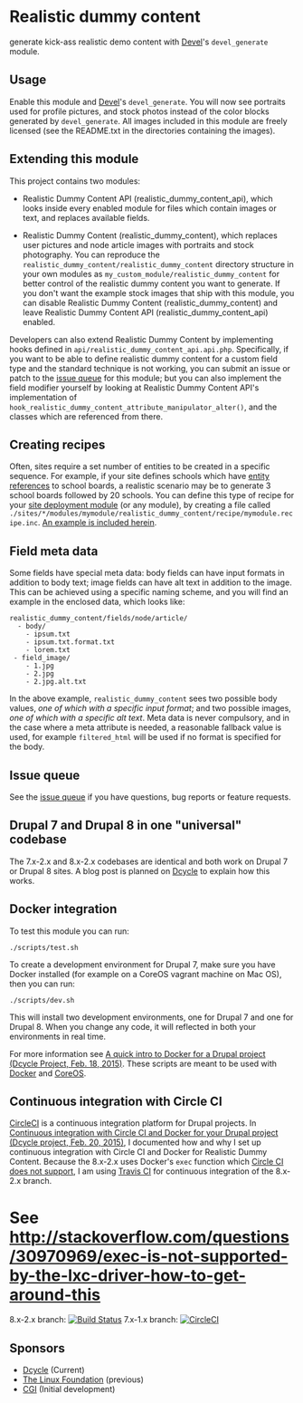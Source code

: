 Realistic dummy content
=======================

generate kick-ass realistic demo content with [Devel](https://drupal.org/project/devel)'s `devel_generate` module.

Usage
-----

Enable this module and [Devel](https://drupal.org/project/devel)'s `devel_generate`. You will now see portraits used for profile pictures, and stock photos instead of the color blocks generated by `devel_generate`. All images included in this module are freely licensed (see the README.txt in the directories containing the images).

Extending this module
-----

This project contains two modules:

 * Realistic Dummy Content API (realistic\_dummy\_content\_api), which looks inside every enabled module for files which contain images or text, and replaces available fields.

 * Realistic Dummy Content (realistic\_dummy\_content), which replaces user pictures and node article images with portraits and stock photography. You can reproduce the `realistic_dummy_content/realistic_dummy_content` directory structure in your own modules as `my_custom_module/realistic_dummy_content` for better control of the realistic dummy content you want to generate. If you don't want the example stock images that ship with this module, you can disable Realistic Dummy Content (realistic\_dummy\_content) and leave Realistic Dummy Content API (realistic\_dummy\_content\_api) enabled.

Developers can also extend Realistic Dummy Content by implementing hooks defined in `api/realistic_dummy_content_api.api.php`. Specifically, if you want to be able to define realistic dummy content for a custom field type and the standard technique is not working, you can submit an issue or patch to the [issue queue](https://drupal.org/project/issues/2253941?categories=All) for this module; but you can also implement the field modifier yourself by looking at Realistic Dummy Content API's implementation of `hook_realistic_dummy_content_attribute_manipulator_alter()`, and the classes which are referenced from there.

Creating recipes
-----

Often, sites require a set number of entities to be created in a specific sequence. For example, if your site defines schools which have [entity references](https://www.drupal.org/project/entityreference) to school boards, a realistic scenario may be to generate 3 school boards followed by 20 schools. You can define this type of recipe for your [site deployment module](http://dcycleproject.org/blog/44/what-site-deployment-module) (or any module), by creating a file called `./sites/*/modules/mymodule/realistic_dummy_content/recipe/mymodule.recipe.inc`. [An example is included herein](http://cgit.drupalcode.org/realistic_dummy_content/tree/realistic_dummy_content/recipe/realistic_dummy_content.recipe.inc).

Field meta data
-----

Some fields have special meta data: body fields can have input formats in addition to body text; image fields can have alt text in addition to the image. This can be achieved using a specific naming scheme, and you will find an example in the enclosed data, which looks like:

    realistic_dummy_content/fields/node/article/
      - body/
        - ipsum.txt
        - ipsum.txt.format.txt
        - lorem.txt
     - field_image/
        - 1.jpg
        - 2.jpg
        - 2.jpg.alt.txt

In the above example, `realistic_dummy_content` sees two possible body values, _one of which with a specific input format_; and two possible images, _one of which with a specific alt text_. Meta data is never compulsory, and in the case where a meta attribute is needed, a reasonable fallback value is used, for example `filtered_html` will be used if no format is specified for the body.

Issue queue
-----

See the [issue queue](https://drupal.org/project/issues/2253941?categories=All) if you have questions, bug reports or feature requests.

Drupal 7 and Drupal 8 in one "universal" codebase
-----

The 7.x-2.x and 8.x-2.x codebases are identical and both work on Drupal 7 or Drupal 8 sites. A blog post is planned on [Dcycle](http://dcycleproject.org/) to explain how this works.

Docker integration
-----

To test this module you can run:

    ./scripts/test.sh

To create a development environment for Drupal 7, make sure you have Docker installed (for example on a CoreOS vagrant machine on Mac OS), then you can run:

    ./scripts/dev.sh

This will install two development environments, one for Drupal 7 and one for Drupal 8. When you change any code, it will reflected in both your environments in real time.

For more information see [A quick intro to Docker for a Drupal project (Dcycle Project, Feb. 18, 2015)](http://dcycleproject.org/blog/91/quick-intro-docker-drupal-project). These scripts are meant to be used with [Docker](https://www.docker.com) and [CoreOS](https://coreos.com).

Continuous integration with Circle CI
-----

[CircleCI](https://circleci.com/gh/alberto56/realistic_dummy_content) is a continuous integration platform for Drupal projects. In [Continuous integration with Circle CI and Docker for your Drupal project (Dcycle project, Feb. 20, 2015)](http://dcycleproject.org/blog/92/continuous-integration-circle-ci-and-docker-your-drupal-project), I documented how and why I set up continuous integration with Circle CI and Docker for Realistic Dummy Content. Because the 8.x-2.x uses Docker's `exec` function which [Circle CI does not support](http://stackoverflow.com/questions/30970969/exec-is-not-supported-by-the-lxc-driver-how-to-get-around-this), I am using [Travis CI](https://travis-ci.org/alberto56/realistic_dummy_content) for continuous integration of the 8.x-2.x branch.

# See http://stackoverflow.com/questions/30970969/exec-is-not-supported-by-the-lxc-driver-how-to-get-around-this
8.x-2.x branch:
[![Build Status](https://travis-ci.org/alberto56/realistic_dummy_content.svg?branch=8.x-2.x)](https://travis-ci.org/alberto56/realistic_dummy_content)
7.x-1.x branch: [![CircleCI](https://circleci.com/gh/alberto56/realistic_dummy_content/tree/7.x-1.x.svg?style=svg)](https://circleci.com/gh/alberto56/realistic_dummy_content/tree/7.x-1.x)

Sponsors
-----

 * [Dcycle](http://dcycle.com/) (Current)
 * [The Linux Foundation](http://www.linuxfoundation.org/) (previous)  
 * [CGI](http://cgi.com/) (Initial development)
